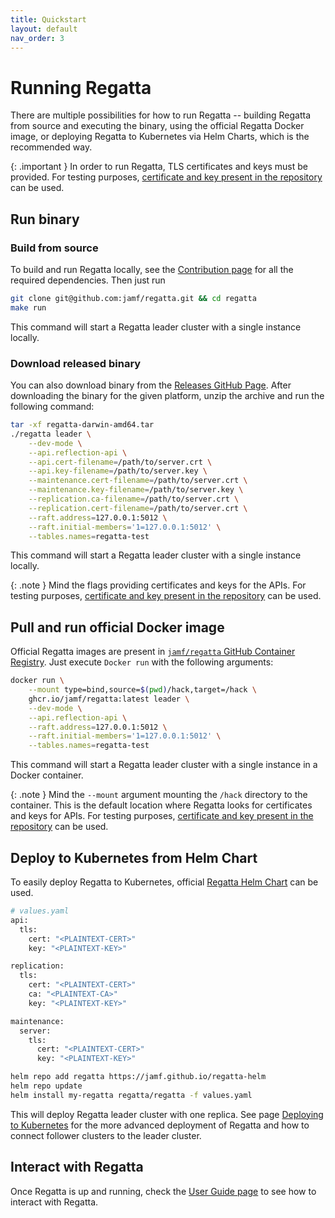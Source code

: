 ```yaml
---
title: Quickstart
layout: default
nav_order: 3
---
```


# Running Regatta

There are multiple possibilities for how to run Regatta -- building Regatta from source and executing the binary,
using the official Regatta Docker image, or deploying Regatta to Kubernetes via Helm Charts, which is the
recommended way.

{: .important }
In order to run Regatta, TLS certificates and keys must be provided. For testing purposes,
[certificate and key present in the repository](https://github.com/jamf/regatta/tree/cfc58f0205484b0c8a24c7cbcc0be8563b7cf6a5/hack)
can be used.

## Run binary

### Build from source

To build and run Regatta locally, see the [Contribution page](contributing.md) for all
the required dependencies. Then just run

```bash
git clone git@github.com:jamf/regatta.git && cd regatta
make run
```

This command will start a Regatta leader cluster with a single instance locally.

### Download released binary

You can also download binary from the [Releases GitHub Page](https://github.com/jamf/regatta/releases).
After downloading the binary for the given platform, unzip the archive and run the following command:

```bash
tar -xf regatta-darwin-amd64.tar
./regatta leader \
    --dev-mode \
    --api.reflection-api \
    --api.cert-filename=/path/to/server.crt \
    --api.key-filename=/path/to/server.key \
    --maintenance.cert-filename=/path/to/server.crt \
    --maintenance.key-filename=/path/to/server.key \
    --replication.ca-filename=/path/to/server.crt \
    --replication.cert-filename=/path/to/server.crt \
    --raft.address=127.0.0.1:5012 \
    --raft.initial-members='1=127.0.0.1:5012' \
    --tables.names=regatta-test
```

This command will start a Regatta leader cluster with a single instance locally.

{: .note }
Mind the flags providing certificates and keys for the APIs. For testing purposes,
[certificate and key present in the repository](https://github.com/jamf/regatta/tree/cfc58f0205484b0c8a24c7cbcc0be8563b7cf6a5/hack)
can be used.

## Pull and run official Docker image

Official Regatta images are present in
[`jamf/regatta` GitHub Container Registry](https://github.com/jamf/regatta/pkgs/container/regatta).
Just execute `Docker run` with the following arguments:

```bash
docker run \
    --mount type=bind,source=$(pwd)/hack,target=/hack \
    ghcr.io/jamf/regatta:latest leader \
    --dev-mode \
    --api.reflection-api \
    --raft.address=127.0.0.1:5012 \
    --raft.initial-members='1=127.0.0.1:5012' \
    --tables.names=regatta-test
```

This command will start a Regatta leader cluster with a single instance in a Docker container.

{: .note }
Mind the `--mount` argument mounting the `/hack` directory to the container. This is the default location
where Regatta looks for certificates and keys for APIs. For testing purposes,
[certificate and key present in the repository](https://github.com/jamf/regatta/tree/cfc58f0205484b0c8a24c7cbcc0be8563b7cf6a5/hack)
can be used.

## Deploy to Kubernetes from Helm Chart

To easily deploy Regatta to Kubernetes, official [Regatta Helm Chart](https://github.com/jamf/regatta-helm) can be used.

```bash
# values.yaml
api:
  tls:
    cert: "<PLAINTEXT-CERT>"
    key: "<PLAINTEXT-KEY>"

replication:
  tls:
    cert: "<PLAINTEXT-CERT>"
    ca: "<PLAINTEXT-CA>"
    key: "<PLAINTEXT-KEY>"

maintenance:
  server:
    tls:
      cert: "<PLAINTEXT-CERT>"
      key: "<PLAINTEXT-KEY>"
```

```bash
helm repo add regatta https://jamf.github.io/regatta-helm
helm repo update
helm install my-regatta regatta/regatta -f values.yaml
```

This will deploy Regatta leader cluster with one replica. See page
[Deploying to Kubernetes](operations_guide/deploying_to_kubernetes.md) for the more advanced deployment
of Regatta and how to connect follower clusters to the leader cluster.

## Interact with Regatta

Once Regatta is up and running, check the [User Guide page](user_guide/index.md) to see how
to interact with Regatta.
